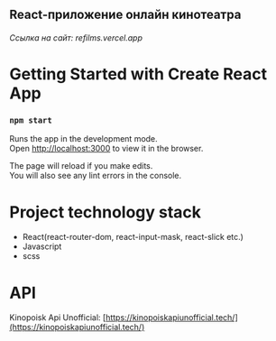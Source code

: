 
## React-приложение онлайн кинотеатра

###### Ссылка на сайт: refilms.vercel.app

# Getting Started with Create React App

### `npm start`

Runs the app in the development mode.\
Open [http://localhost:3000](http://localhost:3000) to view it in the browser.

The page will reload if you make edits.\
You will also see any lint errors in the console.

# Project technology stack

+ React(react-router-dom, react-input-mask, react-slick etc.)
+ Javascript
+ scss

# API

Kinopoisk Api Unofficial: [https://kinopoiskapiunofficial.tech/](https://kinopoiskapiunofficial.tech/)
